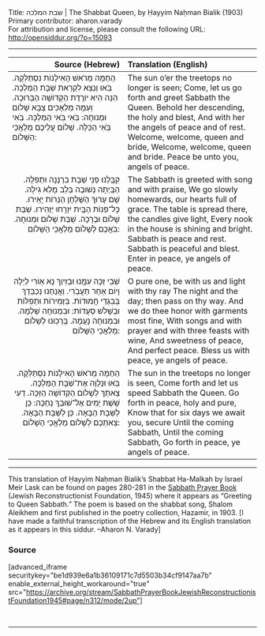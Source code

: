 <html>
<head></head>
<body>
Title: שבת המלכה | The Shabbat Queen, by Ḥayyim Naḥman Bialik (1903)<br />
Primary contributor: aharon.varady<br />
For attribution and license, please consult the following URL: <a href="http://opensiddur.org/?p=15093">http://opensiddur.org/?p=15093</a>
<p />
<hr />

<table style="margin-left: auto;margin-right: auto;" class="draggable">
<thead><tr><th id="x" style="text-align: right;">Source (Hebrew)</th><th style="text-align: left;">Translation (English)</th></tr></thead>
<tbody>
<tr><td style="vertical-align:top;">
<div class="liturgy"><span lang="he">
הַחַמָּה מֵרֹאשׁ הָאִילָנוֹת נִסְתַּלְּקָה. 
בֹּֽאוּ וְנֵצֵא לִקְרַאת שַׁבָּת הַמַּלְכָּה.
הִנֵּה הִיא יוֹרֶֽדֶת הַקְדוֹשָׁה הַבְּרוּכָה.
וְעִמָּה מַלְאָכִים צְבָא שָׁלוֹם וּמְנוּחָה:
בֹּֽאִי בֹּֽאִי הַמַּלְכָּה.
בֹּֽאִי בֹּֽאִי הַכַּלָּה.
שָׁלוֹם עֲלֵיכֶם מַלְאֲכֵי הַשָּׁלוֹם:
</span></div></td>

<td style="vertical-align:top;" width="53%"><div class="english">
The sun o’er the treetops no longer is seen;
Come, let us go forth and greet Sabbath the Queen. 
Behold her descending, the holy and blest,
And with her the angels of peace and of rest. 
Welcome, welcome, queen and bride,
Welcome, welcome, queen and bride.
Peace be unto you, angels of peace.
</div></td>
</tr>


<tr><td style="vertical-align:top;" width="46%">
<div class="liturgy" style="text-align: right;"><span lang="he">
קִבַּֽלְנוּ פְנֵי שַׁבָּת בִרְנָנָה וּתְפִלָּה. 
הַבַּֽיְתָה נָשׁוּבָה בְּלֵב מָלֵא גִילָה. 
שָׁם עָרוּךְ הַשֻּׁלְחָן הַנֵרוֹת יָאִֽירוּ. 
כָּל־פִּנוֹת הַבַּֽיִת יִזְרָֽחוּ יַזְהִירוּ.
שַׁבַּת שָׁלוֹם וּבְרָכָה.
שַׁבַּת שָׁלוֹם וּמְנוּחָה.
בֹּאֲכֶם לְשָׁלוֹם מַלְאֲכֵי הַשָּׁלוֹם:
</span></div></td>

<td style="vertical-align:top;" width="53%"><div class="english">
The Sabbath is greeted with song and with praise, 
We go slowly homewards, our hearts full of grace. 
The table is spread there, the candles give light, 
Every nook in the house is shining and bright. 
Sabbath is peace and rest.
Sabbath is peaceful and blest.
Enter in peace, ye angels of peace.
</div></td>
</tr>


<tr><td style="vertical-align:top;" width="46%">
<div class="liturgy" style="text-align: right;"><span lang="he">
שְׁבִי זַכָּה עִמָּֽנוּ וּבְזִיוֵךְ נָא אֽוֹרִי 
לַיְלָה וָיוֹם אַחַר תַּעֲבֹֽרִי.
וַאֲנַחְנוּ נְכַבְּדֵךְ בְּבִגְדֵי חֲמוּדוֹת.
בִּזְמִירוֹת וּתְפִלּוֹת וּבְשָׁלֹשׁ סְעֻדוֹת:
וּבִמְנוּחָה שְׁלֵמָה.
וּבִמְנוּחָה נָעֵֽמָה.
בָּרְכֽוּנוּ לְשָׁלוֹם מַלְאֲכֵי הַשָּׁלוֹם:
</span></div></td>

<td style="vertical-align:top;" width="53%"><div class="english">
O pure one, be with us and light with thy ray 
The night and the day; then pass on thy way.
And we do thee honor with garments most fine, 
With songs and with prayer and with three feasts with wine,
And sweetness of peace,
And perfect peace.
Bless us with peace, ye angels of peace.
</div></td>
</tr>


<tr><td style="vertical-align:top;" width="46%">
<div class="liturgy" style="text-align: right;"><span lang="he">
הַחַמָּה מֵרֹאשׁ הָאִילָנוֹת נִסְתַּלְּקָה. 
בֹּֽאוּ וּנְלַוֶּה אֶת־שַׁבָּת הַמַּלְכָּה.
צֵאתֵךְ לְשָׁלוֹם הַקְּדוֹשָׁה הַזַּכָּה.
דְעִי שֵֽׁשֶׁת יָמִים אֶל־שׁוּבֵךְ נְחַכֶּה:
כֵּן לַשַּׁבָּת הַבָּאָה.
כֵּן לַשַּׁבָּת הַבָּאָה.
צֵאתְכֶם לְשָׁלוֹם מַלְאֲכֵי הַשָׁלוֹם:
</span></div></td>

<td style="vertical-align:top;" width="53%"><div class="english">
The sun in the treetops no longer is seen,
Come forth and let us speed Sabbath the Queen. 
Go forth in peace, holy and pure,
Know that for six days we await you, secure 
Until the coming Sabbath,
Until the coming Sabbath,
Go forth in peace, ye angels of peace.
</div></td>
</tr>
</tbody></table>

<hr />

This translation of Ḥayyim Naḥman Bialik’s Shabbat Ha-Malkah by Israel Meir Lask can be found on pages 280-281 in the  <a href="https://archive.org/stream/SabbathPrayerBookJewishReconstructionistFoundation1945/Sabbath%20Prayer%20Book%20%28Jewish%20Reconstructionist%20Foundation%2C%201945%29#page/n312/mode/2up">Sabbath Prayer Book</a> (Jewish Reconstructionist Foundation, 1945) where it appears as “Greeting to Queen Sabbath.” The poem is based on the shabbat song, Shalom Aleikhem and first published in the poetry collection, Hazamir, in 1903. [I have made a faithful transcription of the Hebrew and its English translation as it appears in this siddur. –Aharon N. Varady]

<h3>Source</h3>

[advanced_iframe securitykey="be1d939e6a1b36109171c7d5503b34cf9147aa7b" enable_external_height_workaround="true" src="https://archive.org/stream/SabbathPrayerBookJewishReconstructionistFoundation1945#page/n312/mode/2up"]

&nbsp;

<hr />

&nbsp;
</body>
</html>